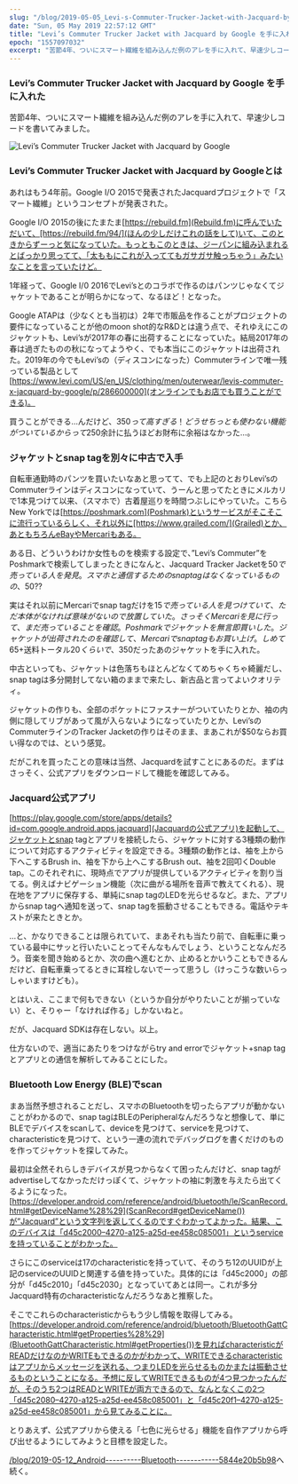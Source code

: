 ```yaml
---
slug: "/blog/2019-05-05_Levi-s-Commuter-Trucker-Jacket-with-Jacquard-by-Google--------f37ae5a4cde5"
date: "Sun, 05 May 2019 22:57:12 GMT"
title: "Levi’s Commuter Trucker Jacket with Jacquard by Google を手に入れた"
epoch: "1557097032"
excerpt: "苦節4年、ついにスマート繊維を組み込んだ例のアレを手に入れて、早速少しコードを書いてみました。"
---
```


### Levi’s Commuter Trucker Jacket with Jacquard by Google を手に入れた

苦節4年、ついにスマート繊維を組み込んだ例のアレを手に入れて、早速少しコードを書いてみました。

![Levi’s Commuter Trucker Jacket with Jacquard by Google](/images/1*Ox5jDQ5gm-Bmf7YJH8TBkQ.jpeg)

### Levi’s Commuter Trucker Jacket with Jacquard by Googleとは

あれはもう4年前。Google I/O 2015で発表されたJacquardプロジェクトで「スマート繊維」というコンセプトが発表された。

Google I/O 2015の後にたまたま[https://rebuild.fm](Rebuild.fm)に呼んでいただいて、[https://rebuild.fm/94/](ほんの少しだけこれの話をして)いて、このときからずーっと気になっていた。もっともこのときは、ジーパンに組み込まれるとばっかり思ってて、「太ももにこれが入っててもガサガサ触っちゃう」みたいなことを言っていたけど。

1年経って、Google I/0 2016でLevi’sとのコラボで作るのはパンツじゃなくてジャケットであることが明らかになって、なるほど！となった。

Google ATAPは（少なくとも当初は）2年で市販品を作ることがプロジェクトの要件になっていることが他のmoon shot的なR&amp;Dとは違う点で、それゆえにこのジャケットも、Levi’sが2017年の春に出荷することになっていた。結局2017年の春は過ぎたものの秋になってようやく、でも本当にこのジャケットは出荷された。2019年の今でもLevi’sの（ディスコンになった）Commuterラインで唯一残っている製品として[https://www.levi.com/US/en_US/clothing/men/outerwear/levis-commuter-x-jacquard-by-google/p/286600000](オンラインでもお店でも買うことができる)。

買うことができる…んだけど、$350って高すぎる！どうせちっとも使わない機能がついているからって$250余計に払うほどお財布に余裕はなかった…。

### ジャケットとsnap tagを別々に中古で入手

自転車通勤時のパンツを買いたいなあと思ってて、でも上記のとおりLevi’sのCommuterラインはディスコンになっていて、うーんと思ってたときにメルカリで1本見つけて以来、（スマホで）古着屋巡りを時間つぶしにやっていた。こちらNew Yorkでは[https://poshmark.com](Poshmark)というサービスがそこそこに流行っているらしく、それ以外に[https://www.grailed.com/](Grailed)とか、あともちろんeBayやMercariもある。

ある日、どういうわけか女性ものを検索する設定で、”Levi’s Commuter”をPoshmarkで検索してしまったときになんと、Jacquard Tracker Jacketを$50で売っている人を発見。スマホと通信するためのsnap tagはなくなっているものの、$50??

実はそれ以前にMercariでsnap tagだけを$15で売っている人を見つけていて、ただ本体がなければ意味がないので放置していた。さっそくMercariを見に行って、まだ売っていることを確認。Poshmarkでジャケットを無言即買いした。ジャケットが出荷されたのを確認して、Mercariでsnap tagもお買い上げ。しめて$65+送料トータル$20くらいで、$350だったあのジャケットを手に入れた。

中古といっても、ジャケットは色落ちもほとんどなくてめちゃくちゃ綺麗だし、snap tagは多分開封してない箱のままで来たし、新古品と言ってよいクオリティ。

ジャケットの作りも、全部のポケットにファスナーがついていたりとか、袖の内側に隠してリブがあって風が入らないようになっていたりとか、Levi’sのCommuterラインのTracker Jacketの作りはそのまま、まあこれが$50ならお買い得なのでは、という感覚。

だがこれを買ったことの意味は当然、Jacquardを試すことにあるのだ。まずはさっそく、公式アプリをダウンロードして機能を確認してみる。

### Jacquard公式アプリ

[https://play.google.com/store/apps/details?id=com.google.android.apps.jacquard](Jacquardの公式アプリ)を起動して、ジャケットとsnap tagとアプリを接続したら、ジャケットに対する3種類の動作について対応するアクティビティを設定できる。3種類の動作とは、袖を上から下へこするBrush in、袖を下から上へこするBrush out、袖を2回叩くDouble tap。このそれぞれに、現時点でアプリが提供しているアクティビティを割り当てる。例えばナビゲーション機能（次に曲がる場所を音声で教えてくれる）、現在地をアプリに保存する、単純にsnap tagのLEDを光らせるなど。また、アプリからsnap tagへ通知を送って、snap tagを振動させることもできる。電話やテキストが来たときとか。

…と、かなりできることは限られていて、まあそれも当たり前で、自転車に乗っている最中にサッと行いたいことってそんなもんでしょう、ということなんだろう。音楽を聞き始めるとか、次の曲へ進むとか、止めるとかいうこともできるんだけど、自転車乗ってるときに耳栓しないでーって思うし（けっこうな数いらっしゃいますけども）。

とはいえ、ここまで何もできない（というか自分がやりたいことが揃っていない）と、そりゃー「なければ作る」しかないねと。

だが、Jacquard SDKは存在しない。以上。

仕方ないので、適当にあたりをつけながらtry and errorでジャケット+snap tagとアプリとの通信を解析してみることにした。

### Bluetooth Low Energy (BLE)でscan

まあ当然予想されることだし、スマホのBluetoothを切ったらアプリが動かないことがわかるので、snap tagはBLEのPeripheralなんだろうなと想像して、単にBLEでデバイスをscanして、deviceを見つけて、serviceを見つけて、characteristicを見つけて、という一連の流れでデバッグログを書くだけのものを作ってジャケットを探してみた。

最初は全然それらしきデバイスが見つからなくて困ったんだけど、snap tagがadvertiseしてなかっただけっぽくて、ジャケットの袖に刺激を与えたら出てくるようになった。[https://developer.android.com/reference/android/bluetooth/le/ScanRecord.html#getDeviceName%28%29](ScanRecord#getDeviceName())が”Jacquard”という文字列を返してくるのですぐわかってよかった。結果、このデバイスは「d45c2000–4270-a125-a25d-ee458c085001」というserviceを持っていることがわかった。

さらにこのserviceは17のcharacteristicを持っていて、そのうち12のUUIDが上記のserviceのUUIDと関連する値を持っていた。具体的には「d45c2000」の部分が「d45c2010」「d45c2030」となっていてあとは同一。これが多分Jacquard特有のcharacteristicなんだろうなあと推察した。

そこでこれらのcharacteristicからもう少し情報を取得してみる。[https://developer.android.com/reference/android/bluetooth/BluetoothGattCharacteristic.html#getProperties%28%29](BluetoothGattCharacteristic.html#getProperties())を見ればcharacteristicがREADだけなのかWRITEもできるのかがわかって、WRITEできるcharacteristicはアプリからメッセージを送れる、つまりLEDを光らせるものかまたは振動させるものということになる。予想に反してWRITEできるものが4つ見つかったんだが、そのうち2つはREADとWRITEが両方できるので、なんとなくこの2つ「d45c2080–4270-a125-a25d-ee458c085001」と「d45c20f1–4270-a125-a25d-ee458c085001」から見てみることに。

とりあえず、公式アプリから使える「七色に光らせる」機能を自作アプリから呼び出せるようにしてみようと目標を設定した。

[/blog/2019-05-12_Android----------Bluetooth------------5844e20b5b98](AndroidアプリとデバイスとのBluetoothでの通信内容を解析する)へ続く。

